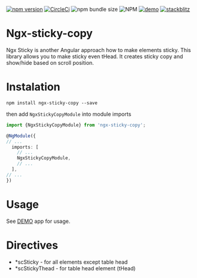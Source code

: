 [![npm version](https://badge.fury.io/js/ngx-sticky-copy.svg)](https://badge.fury.io/js/ngx-sticky-copy)
[![CircleCi](https://circleci.com/gh/Raiper34/ngx-sticky-copy.svg?style=shield)](https://app.circleci.com/pipelines/github/Raiper34/ngx-sticky-copy)
![npm bundle size](https://img.shields.io/bundlephobia/min/ngx-sticky-copy)
![NPM](https://img.shields.io/npm/l/ngx-sticky-copy)
[![demo](https://badgen.net/badge/demo/online/orange)](https://ngx-sticky-copy.netlify.app/)
[![stackblitz](https://badgen.net/badge/stackblitz/online/orange)](https://stackblitz.com/edit/angular-ivy-4tqcmx)

# Ngx-sticky-copy
Ngx Sticky is another Angular approach how to make elements sticky. This library allows you to make sticky even tHead. It creates sticky copy and show/hide based on scroll position.

# Instalation

`npm install ngx-sticky-copy --save`

then add `NgxStickyCopyModule` into module imports
```typescript
import {NgxStickyCopyModule} from 'ngx-sticky-copy';

@NgModule({
// ...
  imports: [
    // ...
    NgxStickyCopyModule,
    // ...
  ],
// ...
})
```

# Usage
See [DEMO](https://ngx-sticky-copy.netlify.app/) app for usage.

# Directives
- *scSticky - for all elements except table head
- *scStickyThead - for table head element (tHead)
